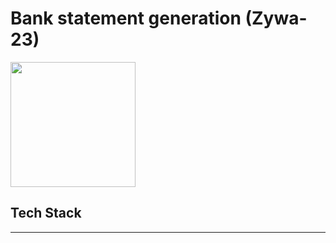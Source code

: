 # Bank statement generation (Zywa-23)

<img src="https://github.com/Emad-Eldin-G/Transactions-details/blob/main/logo.png" width="200">

## Tech Stack
------------------------------------  
